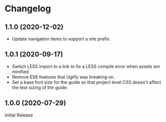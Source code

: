 # Changelog

## 1.1.0 (2020-12-02)

- Update navigation items to support a site prefix.

## 1.0.1 (2020-09-17)

- Switch LESS import to a link to fix a LESS compile error when assets are minified.
- Remove ES6 features that Uglify was breaking on.
- Set a base font size for the guide so that project level CSS doesn't affect the text sizing of the guide.

## 1.0.0 (2020-07-29)

Initial Release
